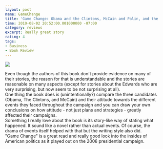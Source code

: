 ```yaml
---
layout: post
name: GameChange
title: 'Game Change: Obama and the Clintons, McCain and Palin, and the Race of a Lifetime'
time: 2010-08-02 20:52:00.001000000 -07:00
category: reviews
excerpt: Really great story
rating: 4
tags:
- Business
- Book Review
---
```

<img class="imageOnRight" src="{{ site.imgFolder_reviews }}{{ page.name }}/GameChangeCover.jpg">

<div class="stars" title="{{ page.rating }} Stars" data-percent="{{ page.rating }}"></div>

Even though the authors of this book don't provide evidence on many of their stories, the reason for that is understandable and the stories are reasonable on many aspects (except for stories about the Edwards who are very surprising, but now seem to be not surprising at all).  
One thing the book does is (unintentionally?) compare the three candidates (Obama, The Clintons, and McCain) and their attitude towards the different events they faced throughout the campaign and you can draw your own conclusions on how attitude - not just plans and strategies - greatly affected their campaigns.  
Something I really love about the book is its story-like way of stating what happened. It sound like a novel rather than actual events. Of course, the drama of events itself helped with that but the writing style also did.  
"Game Change" is a great read and really good look into the insides of American politics as it played out on the 2008 presidential campaign.  